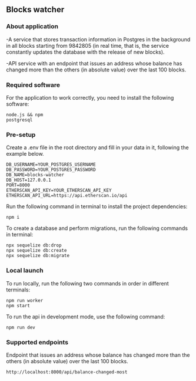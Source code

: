 ## Blocks watcher

### About application

<p>-A service that stores transaction information in Postgres in the background in all blocks starting from 9842805 (in real time, that is, the service constantly updates the database with the release of new blocks).</p>

<p>-API service with an endpoint that issues an address whose balance has changed more than the others (in absolute value) over the last 100 blocks.</p>

### Required software
For the application to work correctly, you need to install the following software:
```
node.js && npm
postgresql
```

### Pre-setup

Сreate a .env file in the root directory and fill in your data in it, following the example below.
```
DB_USERNAME=YOUR_POSTGRES_USERNAME
DB_PASSWORD=YOUR_POSTGRES_PASSWORD
DB_NAME=blocks-watcher
DB_HOST=127.0.0.1
PORT=8000
ETHERSCAN_API_KEY=YOUR_ETHERSCAN_API_KEY
ETHERSCAN_API_URL=https://api.etherscan.io/api
```
Run the following command in terminal to install the project dependencies:
```
npm i
```

To create a database and perform migrations, run the following commands in terminal:
```
npx sequelize db:drop
npx sequelize db:create
npx sequelize db:migrate
```

### Local launch

To run locally, run the following two commands in order in different terminals:
```
npm run worker
npm start
```

To run the api in development mode, use the following command:
```
npm run dev
```

### Supported endpoints

Endpoint that issues an address whose balance has changed more than the others (in absolute value) over the last 100 blocks.
```
http://localhost:8000/api/balance-changed-most
```
